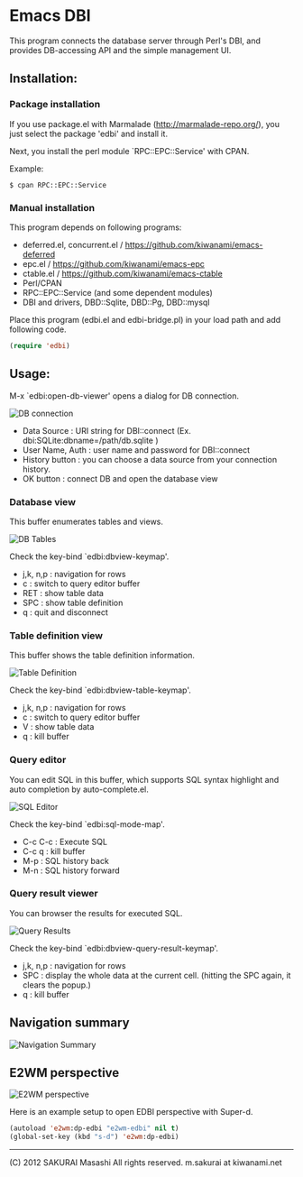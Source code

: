# Emacs DBI

This program connects the database server through Perl's DBI,
and provides DB-accessing API and the simple management UI.

## Installation:

### Package installation

If you use package.el with Marmalade (http://marmalade-repo.org/), you just select the package 'edbi' and install it.

Next, you install the perl module `RPC::EPC::Service' with CPAN. 

Example:
```
$ cpan RPC::EPC::Service
```

### Manual installation

This program depends on following programs:

- deferred.el, concurrent.el / https://github.com/kiwanami/emacs-deferred
- epc.el      / https://github.com/kiwanami/emacs-epc
- ctable.el   / https://github.com/kiwanami/emacs-ctable
- Perl/CPAN
 - RPC::EPC::Service (and some dependent modules)
 - DBI and drivers, DBD::Sqlite, DBD::Pg, DBD::mysql

Place this program (edbi.el and edbi-bridge.pl) in your load path
and add following code.

```lisp
(require 'edbi)
```

## Usage:

M-x `edbi:open-db-viewer' opens a dialog for DB connection.

![DB connection](https://cacoo.com/diagrams/VdRPw8hjXiezJJud-2B7F2.png)

- Data Source : URI string for DBI::connect (Ex. dbi:SQLite:dbname=/path/db.sqlite )
- User Name, Auth : user name and password for DBI::connect
- History button : you can choose a data source from your connection history.
- OK button : connect DB and open the database view

### Database view

This buffer enumerates tables and views.

![DB Tables](https://cacoo.com/diagrams/VdRPw8hjXiezJJud-30BC3.png)

Check the key-bind `edbi:dbview-keymap'.

- j,k, n,p : navigation for rows
- c        : switch to query editor buffer
- RET      : show table data
- SPC      : show table definition
- q        : quit and disconnect

### Table definition view

This buffer shows the table definition information.

![Table Definition](https://cacoo.com/diagrams/VdRPw8hjXiezJJud-B5E39.png)

Check the key-bind `edbi:dbview-table-keymap'.
- j,k, n,p : navigation for rows
- c        : switch to query editor buffer
- V        : show table data
- q        : kill buffer

### Query editor

You can edit SQL in this buffer, which supports SQL syntax
highlight and auto completion by auto-complete.el.

![SQL Editor](https://cacoo.com/diagrams/VdRPw8hjXiezJJud-30392.png)

Check the key-bind `edbi:sql-mode-map'.

- C-c C-c  : Execute SQL
- C-c q    : kill buffer
- M-p      : SQL history back
- M-n      : SQL history forward

### Query result viewer

You can browser the results for executed SQL.

![Query Results](https://cacoo.com/diagrams/VdRPw8hjXiezJJud-E9A0C.png)

Check the key-bind `edbi:dbview-query-result-keymap'.
- j,k, n,p : navigation for rows
- SPC      : display the whole data at the current cell. (hitting the SPC again, it clears the popup.)
- q        : kill buffer

## Navigation summary

![Navigation Summary](https://cacoo.com/diagrams/VdRPw8hjXiezJJud-8D899.png)


## E2WM perspective

![E2WM perspective](https://cacoo.com/diagrams/VdRPw8hjXiezJJud-23532.png?width=450)

Here is an example setup to open EDBI perspective with Super-d.

```cl
(autoload 'e2wm:dp-edbi "e2wm-edbi" nil t)
(global-set-key (kbd "s-d") 'e2wm:dp-edbi)
```

----
(C) 2012 SAKURAI Masashi All rights reserved. m.sakurai at kiwanami.net
